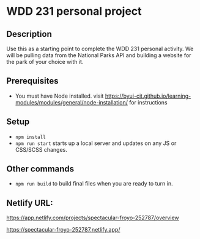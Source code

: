# WDD 231 personal project

## Description

Use this as a starting point to complete the WDD 231 personal activity. We will be pulling data from the National Parks API and building a website for the park of your choice with it.

## Prerequisites

- You must have Node installed. visit https://byui-cit.github.io/learning-modules/modules/general/node-installation/ for instructions

## Setup

- `npm install`
- `npm run start` starts up a local server and updates on any JS or CSS/SCSS changes.

## Other commands

- `npm run build` to build final files when you are ready to turn in.

## Netlify URL:
https://app.netlify.com/projects/spectacular-froyo-252787/overview

https://spectacular-froyo-252787.netlify.app/

